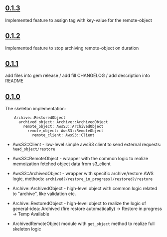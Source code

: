 [0.1.3]: https://github.com/mifrill/archived_remote_object/compare/v0.1.2...v0.1.3

## [0.1.3] ##

Implemented feature to assign tag with key-value for the remote-object

[0.1.2]: https://github.com/mifrill/archived_remote_object/compare/v0.1.1...v0.1.2

## [0.1.2] ##

Implemented feature to stop archiving remote-object on duration

[0.1.1]: https://github.com/mifrill/archived_remote_object/compare/v0.1.0...v0.1.1

## [0.1.1] ##

add files into gem release / add fill CHANGELOG / add description into README

[0.1.0]: https://github.com/Mifrill/archived_remote_object/releases/tag/v0.1.0

## [0.1.0] ##

The skeleton implementation:

```
    Archive::RestoredObject
      archived_object: Archive::ArchivedObject
        remote_object: AwsS3::ArchivedObject
          remote_object: AwsS3::RemoteObject
            remote_client: AwsS3::Client
```

- AwsS3::Client - low-level simple awsS3 client to send external requests: `head_object/restore`

- AwsS3::RemoteObject - wrapper with the common logic to realize memoization fetched object data from s3_client

- AwsS3::ArchivedObject - wrapper with specific archive/restore AWS logic, methods: `archived?/restore_in_progress?/restored?/restore`

- Archive::ArchivedObject - high-level object with common logic related to "archive", like validation etc.

- Archive::RestoredObject - high-level object to realize the logic of general-idea: 
    Archived (fire restore automatically) -> Restore in progress -> Temp Available

- ArchivedRemoteObject module with `get_object` method to realize full skeleton logic

